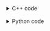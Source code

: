 <details><summary>C++ code</summary>

![](https://github.com/archishmanghos/code-images/blob/master/Leetcode/2095.png)

</details>

<br>

<details><summary>Python code</summary>

![](https://github.com/archishmanghos/code-images/blob/master/Leetcode/2095-py.png)

</details>